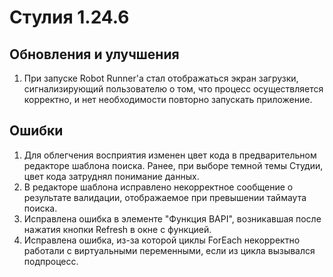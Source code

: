 # Стулия 1.24.6

## Обновления и улучшения

1. При запуске Robot Runner'a стал отображаться экран загрузки, сигнализирующий пользователю о том, что процесс осуществляется корректно, и нет необходимости повторно запускать приложение.



## Ошибки

1. Для облегчения восприятия изменен цвет кода в предварительном редакторе шаблона поиска. Ранее, при выборе темной темы Студии, цвет кода затруднял понимание данных.
1. В редакторе шаблона исправлено некорректное сообщение о результате валидации, отображаемое при превышении таймаута поиска. 
1. Исправлена ошибка в элементе "Функция BAPI", возникавшая после нажатия кнопки Refresh в окне с функцией. 
1. Исправлена ошибка, из-за которой циклы ForEach некорректно работали с виртуальными переменными, если из цикла вызывался подпроцесс. 

